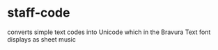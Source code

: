 # staff-code

converts simple text codes into Unicode which in the Bravura Text font displays as sheet music
